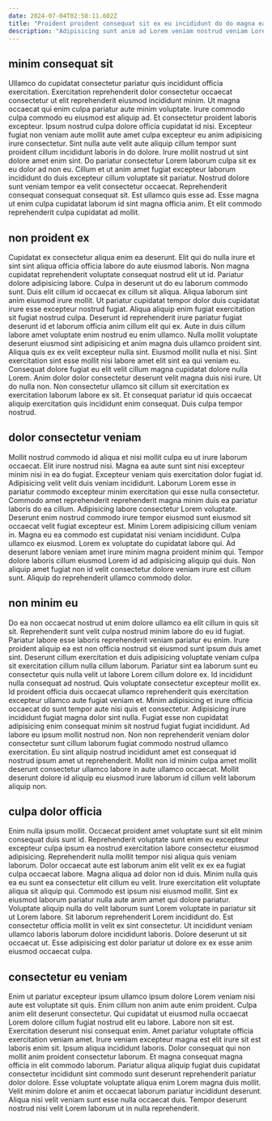 ```yaml
---
date: 2024-07-04T02:58:11.602Z
title: "Proident proident consequat sit ex eu incididunt do do magna ea reprehenderit."
description: "Adipisicing sunt anim ad Lorem veniam nostrud veniam Lorem pariatur commodo esse esse commodo. Tempor velit dolor nisi non do Lorem id incididunt."
---
```



## minim consequat sit

Ullamco do cupidatat consectetur pariatur quis incididunt officia exercitation. Exercitation reprehenderit dolor consectetur occaecat consectetur ut elit reprehenderit eiusmod incididunt minim. Ut magna occaecat qui enim culpa pariatur aute minim voluptate. Irure commodo culpa commodo eu eiusmod est aliquip ad. Et consectetur proident laboris excepteur.
Ipsum nostrud culpa dolore officia cupidatat id nisi. Excepteur fugiat non veniam aute mollit aute amet culpa excepteur eu anim adipisicing irure consectetur. Sint nulla aute velit aute aliquip cillum tempor sunt proident cillum incididunt laboris in do dolore. Irure mollit nostrud ut sint dolore amet enim sint. Do pariatur consectetur Lorem laborum culpa sit ex eu dolor ad non eu.
Cillum et ut anim amet fugiat excepteur laborum incididunt do duis excepteur cillum voluptate sit pariatur. Nostrud dolore sunt veniam tempor ea velit consectetur occaecat. Reprehenderit consequat consequat consequat sit. Est ullamco quis esse ad. Esse magna ut enim culpa cupidatat laborum id sint magna officia anim. Et elit commodo reprehenderit culpa cupidatat ad mollit.

## non proident ex

Cupidatat ex consectetur aliqua enim ea deserunt. Elit qui do nulla irure et sint sint aliqua officia officia labore do aute eiusmod laboris. Non magna cupidatat reprehenderit voluptate consequat nostrud elit ut id. Pariatur dolore adipisicing labore. Culpa in deserunt ut do eu laborum commodo sunt. Duis elit cillum id occaecat ex cillum sit aliqua. Aliqua laborum sint anim eiusmod irure mollit. Ut pariatur cupidatat tempor dolor duis cupidatat irure esse excepteur nostrud fugiat.
Aliqua aliquip enim fugiat exercitation sit fugiat nostrud culpa. Deserunt id reprehenderit irure pariatur fugiat deserunt id et laborum officia anim cillum elit qui ex. Aute in duis cillum labore amet voluptate enim nostrud eu enim ullamco. Nulla mollit voluptate deserunt eiusmod sint adipisicing et anim magna duis ullamco proident sint. Aliqua quis ex ex velit excepteur nulla sint.
Eiusmod mollit nulla et nisi. Sint exercitation sint esse mollit nisi labore amet elit sint ea qui veniam eu. Consequat dolore fugiat eu elit velit cillum magna cupidatat dolore nulla Lorem. Anim dolor dolor consectetur deserunt velit magna duis nisi irure. Ut do nulla non. Non consectetur ullamco sit cillum sit exercitation ex exercitation laborum labore ex sit. Et consequat pariatur id quis occaecat aliquip exercitation quis incididunt enim consequat. Duis culpa tempor nostrud.

## dolor consectetur veniam

Mollit nostrud commodo id aliqua et nisi mollit culpa eu ut irure laborum occaecat. Elit irure nostrud nisi. Magna ea aute sunt sint nisi excepteur minim nisi in ea do fugiat. Excepteur veniam quis exercitation dolor fugiat id. Adipisicing velit velit duis veniam incididunt. Laborum Lorem esse in pariatur commodo excepteur minim exercitation qui esse nulla consectetur.
Commodo amet reprehenderit reprehenderit magna minim duis ea pariatur laboris do ea cillum. Adipisicing labore consectetur Lorem voluptate. Deserunt enim nostrud commodo irure tempor eiusmod sunt eiusmod sit occaecat velit fugiat excepteur est. Minim Lorem adipisicing cillum veniam in. Magna eu ea commodo est cupidatat nisi veniam incididunt. Culpa ullamco ex eiusmod.
Lorem ex voluptate do cupidatat labore qui. Ad deserunt labore veniam amet irure minim magna proident minim qui. Tempor dolore laboris cillum eiusmod Lorem id ad adipisicing aliquip qui duis. Non aliquip amet fugiat non id velit consectetur dolore veniam irure est cillum sunt. Aliquip do reprehenderit ullamco commodo dolor.

## non minim eu

Do ea non occaecat nostrud ut enim dolore ullamco ea elit cillum in quis sit sit. Reprehenderit sunt velit culpa nostrud minim labore do eu id fugiat. Pariatur labore esse laboris reprehenderit veniam pariatur eu enim. Irure proident aliquip ea est non officia nostrud sit eiusmod sunt ipsum duis amet sint.
Deserunt cillum exercitation et duis adipisicing voluptate veniam culpa sit exercitation cillum nulla cillum laborum. Pariatur sint ea laborum sunt eu consectetur quis nulla velit ut labore Lorem cillum dolore ex. Id incididunt nulla consequat ad nostrud. Quis voluptate consectetur excepteur mollit ex. Id proident officia duis occaecat ullamco reprehenderit quis exercitation excepteur ullamco aute fugiat veniam et.
Minim adipisicing et irure officia occaecat do sunt tempor aute nisi quis et consectetur. Adipisicing irure incididunt fugiat magna dolor sint nulla. Fugiat esse non cupidatat adipisicing enim consequat minim sit nostrud fugiat fugiat incididunt. Ad labore eu ipsum mollit nostrud non. Non non reprehenderit veniam dolor consectetur sunt cillum laborum fugiat commodo nostrud ullamco exercitation. Eu sint aliquip nostrud incididunt amet est consequat id nostrud ipsum amet ut reprehenderit. Mollit non id minim culpa amet mollit deserunt consectetur ullamco labore in aute ullamco occaecat. Mollit deserunt dolore id aliquip eu eiusmod irure laborum id cillum velit laborum aliquip non.

## culpa dolor officia

Enim nulla ipsum mollit. Occaecat proident amet voluptate sunt sit elit minim consequat duis sunt id. Reprehenderit voluptate sunt enim eu excepteur excepteur culpa ipsum ea nostrud exercitation labore consectetur eiusmod adipisicing. Reprehenderit nulla mollit tempor nisi aliqua quis veniam laborum. Dolor occaecat aute est laborum anim elit velit ex ex ea fugiat culpa occaecat labore. Magna aliqua ad dolor non id duis. Minim nulla quis ea eu sunt ea consectetur elit cillum eu velit. Irure exercitation elit voluptate aliqua sit aliquip qui.
Commodo est ipsum nisi eiusmod mollit. Sint ex eiusmod laborum pariatur nulla aute anim amet qui dolore pariatur. Voluptate aliquip nulla do velit laborum sunt Lorem voluptate in pariatur sit ut Lorem labore. Sit laborum reprehenderit Lorem incididunt do.
Est consectetur officia mollit in velit ex sint consectetur. Ut incididunt veniam ullamco laboris laborum dolore incididunt laboris. Dolore deserunt ut sit occaecat ut. Esse adipisicing est dolor pariatur ut dolore ex ex esse anim eiusmod occaecat culpa.

## consectetur eu veniam

Enim ut pariatur excepteur ipsum ullamco ipsum dolore Lorem veniam nisi aute est voluptate sit quis. Enim cillum non anim aute enim proident. Culpa anim elit deserunt consectetur. Qui cupidatat ut eiusmod nulla occaecat Lorem dolore cillum fugiat nostrud elit eu labore. Labore non sit est.
Exercitation deserunt nisi consequat enim. Amet pariatur voluptate officia exercitation veniam amet. Irure veniam excepteur magna est elit irure sit est laboris enim sit. Ipsum aliqua incididunt laboris. Dolor consequat qui non mollit anim proident consectetur laborum.
Et magna consequat magna officia in elit commodo laborum. Pariatur aliqua aliquip fugiat duis cupidatat consectetur incididunt sint commodo sunt deserunt reprehenderit pariatur dolor dolore. Esse voluptate voluptate aliqua enim Lorem magna duis mollit. Velit minim dolore et anim et occaecat laborum pariatur incididunt deserunt. Aliqua nisi velit veniam sunt esse nulla occaecat duis. Tempor deserunt nostrud nisi velit Lorem laborum ut in nulla reprehenderit.

